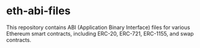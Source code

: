 # eth-abi-files
This repository contains ABI (Application Binary Interface) files for various Ethereum smart contracts, including ERC-20, ERC-721, ERC-1155, and swap contracts.